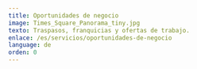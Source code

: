 ```yaml
---
title: Oportunidades de negocio
image: Times_Square_Panorama_tiny.jpg
texto: Traspasos, franquicias y ofertas de trabajo.
enlace: /es/servicios/oportunidades-de-negocio
language: de
orden: 0
---
```


